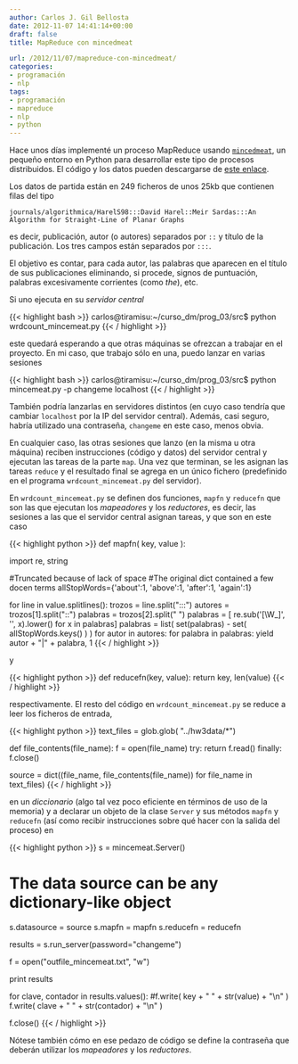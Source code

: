 ```yaml
---
author: Carlos J. Gil Bellosta
date: 2012-11-07 14:41:14+00:00
draft: false
title: MapReduce con mincedmeat

url: /2012/11/07/mapreduce-con-mincedmeat/
categories:
- programación
- nlp
tags:
- programación
- mapreduce
- nlp
- python
---
```


Hace unos días implementé un proceso MapReduce usando [`mincedmeat`](https://github.com/michaelfairley/mincemeatpy), un pequeño entorno en Python para desarrollar este tipo de procesos distribuidos. El código y los datos pueden descargarse de [este enlace](http://datanalytics.com/uploads/mapreduce.zip).

Los datos de partida están en 249 ficheros de unos 25kb que contienen filas del tipo

`journals/algorithmica/HarelS98:::David Harel::Meir Sardas:::An Algorithm for Straight-Line of Planar Graphs`

es decir, publicación, autor (o autores) separados por `::` y título de la publicación. Los tres campos están separados por `:::`.

El objetivo es contar, para cada autor, las palabras que aparecen en el título de sus publicaciones eliminando, si procede, signos de puntuación, palabras excesivamente corrientes (como _the_), etc.

Si uno ejecuta en su _servidor central_

{{< highlight bash >}}
carlos@tiramisu:~/curso_dm/prog_03/src$ python wrdcount_mincemeat.py
{{< / highlight >}}

este quedará esperando a que otras máquinas se ofrezcan a trabajar en el proyecto. En mi caso, que trabajo sólo en una, puedo lanzar en varias sesiones

{{< highlight bash >}}
carlos@tiramisu:~/curso_dm/prog_03/src$ python mincemeat.py -p changeme localhost
{{< / highlight >}}

También podría lanzarlas en servidores distintos (en cuyo caso tendría que cambiar `localhost` por la IP del servidor central). Además, casi seguro, habría utilizado una contraseña, `changeme` en este caso, menos obvia.

En cualquier caso, las otras sesiones que lanzo (en la misma u otra máquina) reciben instrucciones (código y datos) del servidor central y ejecutan las tareas de la parte `map`. Una vez que terminan, se les asignan las tareas `reduce` y el resultado final se agrega en un único fichero (predefinido en el programa `wrdcount_mincemeat.py` del servidor).

En `wrdcount_mincemeat.py` se definen dos funciones, `mapfn` y `reducefn` que son las que ejecutan los _mapeadores_ y los _reductores_, es decir, las sesiones a las que el servidor central asignan tareas, y que son en este caso

{{< highlight python >}}
def mapfn( key, value ):

import re, string

#Truncated because of lack of space
#The original dict contained a few docen terms
allStopWords={'about':1, 'above':1, 'after':1, 'again':1}

for line in value.splitlines():
        trozos = line.split(":::")
        autores = trozos[1].split("::")
        palabras = trozos[2].split(" ")
        palabras = [ re.sub('[\W_]', '', x).lower() for x in palabras]
        palabras = list( set(palabras) - set( allStopWords.keys() ) )
        for autor in autores:
                for palabra in palabras:
                        yield autor + "|" + palabra, 1
{{< / highlight >}}

y

{{< highlight python >}}
def reducefn(key, value):
        return key, len(value)
{{< / highlight >}}

respectivamente. El resto del código en `wrdcount_mincemeat.py` se reduce a leer los ficheros de entrada,


{{< highlight python >}}
text_files = glob.glob( "../hw3data/*")

def file_contents(file_name):
        f = open(file_name)
        try:
                return f.read()
        finally:
                f.close()

source = dict((file_name, file_contents(file_name)) for file_name in text_files)
{{< / highlight >}}

en un _diccionario_ (algo tal vez poco eficiente en términos de uso de la memoria) y a declarar un objeto de la clase `Server` y sus métodos `mapfn` y `reducefn` (así como recibir instrucciones sobre qué hacer con la salida del proceso) en

{{< highlight python >}}
s = mincemeat.Server()

# The data source can be any dictionary-like object
s.datasource = source
s.mapfn = mapfn
s.reducefn = reducefn

results = s.run_server(password="changeme")

f = open("outfile_mincemeat.txt", "w")

print results

for clave, contador in results.values():
#f.write( key + " " + str(value) + "\n" )
f.write( clave + " " + str(contador) + "\n" )

f.close()
{{< / highlight >}}

Nótese también cómo en ese pedazo de código se define la contraseña que deberán utilizar los _mapeadores_ y los _reductores_.
